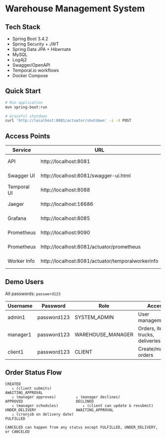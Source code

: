 # Warehouse Management System

## Tech Stack

- Spring Boot 3.4.2
- Spring Security + JWT
- Spring Data JPA + Hibernate
- MySQL
- Log4j2
- Swagger/OpenAPI
- Temporal.io workflows
- Docker Compose

## Quick Start

```bash
# Run application
mvn spring-boot:run
```
```bash
# Graceful shutdown
curl 'http://localhost:8081/actuator/shutdown' -i -X POST
```

## Access Points

| Service | URL | Notes                |
|---------|-----|----------------------|
| API | http://localhost:8081 | Main application     |
| Swagger UI | http://localhost:8081/swagger-ui.html | API documentation    |
| Temporal UI | http://localhost:8088 | Workflow monitoring  |
| Jaeger | http://localhost:16686 | Distributed tracing  |
| Grafana | http://localhost:8085 | Metrics dashboards   |
| Prometheus | http://localhost:9090 | Metrics queries |
| Prometheus | http://localhost:8081/actuator/prometheus | Prometheus Metrics     |
| Worker Info | http://localhost:8081/actuator/temporalworkerinfo | Temporal worker info |

## Demo Users

All passwords: `password123`

| Username | Password | Role | Access |
|----------|----------|------|--------|
| admin1 | password123 | SYSTEM_ADMIN | User management |
| manager1 | password123 | WAREHOUSE_MANAGER | Orders, items, trucks, deliveries |
| client1 | password123 | CLIENT | Create/manage orders |


## Order Status Flow

```
CREATED
   ↓ (client submits)
AWAITING_APPROVAL
   ↓ (manager approves)         ↓ (manager declines)
APPROVED                        DECLINED
   ↓ (manager schedules)           ↓ (client can update & resubmit)
UNDER_DELIVERY                  AWAITING_APPROVAL
   ↓ (cronjob on delivery date)
FULFILLED

CANCELED can happen from any status except FULFILLED, UNDER_DELIVERY, or CANCELED
```